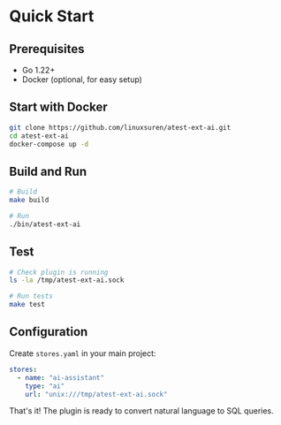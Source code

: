 # Quick Start

## Prerequisites
- Go 1.22+
- Docker (optional, for easy setup)

## Start with Docker
```bash
git clone https://github.com/linuxsuren/atest-ext-ai.git
cd atest-ext-ai
docker-compose up -d
```

## Build and Run
```bash
# Build
make build

# Run
./bin/atest-ext-ai
```

## Test
```bash
# Check plugin is running
ls -la /tmp/atest-ext-ai.sock

# Run tests
make test
```

## Configuration

Create `stores.yaml` in your main project:
```yaml
stores:
  - name: "ai-assistant"
    type: "ai"
    url: "unix:///tmp/atest-ext-ai.sock"
```

That's it! The plugin is ready to convert natural language to SQL queries.
